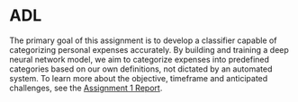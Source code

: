 # ADL

The primary goal of this assignment is to develop a classifier capable of categorizing personal expenses accurately. By building and training a deep neural network model, we aim to categorize expenses into predefined categories based on our own definitions, not dictated by an automated system.
To learn more about the objective, timeframe and anticipated challenges, see the [Assignment 1 Report](Assignment1.md).
